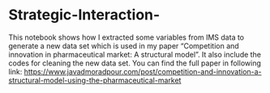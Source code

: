 # Strategic-Interaction-
This notebook shows how I extracted some variables from IMS data to generate a new data set which is used in my paper “Competition and innovation in pharmaceutical market: A structural model”. It also include the codes for cleaning the new data set. You can find the full paper in following link: https://www.javadmoradpour.com/post/competition-and-innovation-a-structural-model-using-the-pharmaceutical-market
